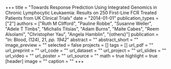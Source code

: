 +++
title = "Towards Response Prediction Using Integrated Genomics in Chronic Lymphocytic Leukaemia: Results on 250 First-Line FCR Treated Patients from UK Clinical Trials"
date = "2014-01-01"
publication_types = ["2"]
authors = ["Ruth M Clifford", "Pauline Robbe", "Susanne Weller", "Adele T Timbs", "Michalis Titsias", "Adam Burns", "Maite Cabes", "Reem Alsolami", "Christopher Yau", "Angela Hamblin", "{others}"]
publication = "In: Blood, (124), 21, _pp. 1942_"
abstract = ""
abstract_short = ""
image_preview = ""
selected = false
projects = []
tags = []
url_pdf = ""
url_preprint = ""
url_code = ""
url_dataset = ""
url_project = ""
url_slides = ""
url_video = ""
url_poster = ""
url_source = ""
math = true
highlight = true
[header]
image = ""
caption = ""
+++
